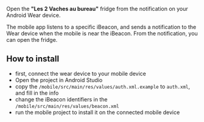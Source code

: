 Open the **"Les 2 Vaches au bureau"** fridge from the notification on your Android Wear device.

The mobile app listens to a specific iBeacon, and sends a notification to the Wear device when the mobile is near the iBeacon.
From the notification, you can open the fridge.

How to install
--------------

- first, connect the wear device to your mobile device
- Open the project in Android Studio
- copy the `/mobile/src/main/res/values/auth.xml.example` to `auth.xml`, and fill in the info
- change the iBeacon identifiers in the `/mobile/src/main/res/values/beacon.xml`
- run the mobile project to install it on the connected mobile device
